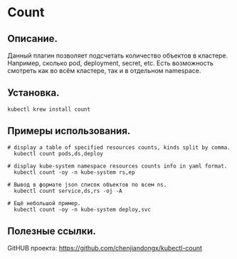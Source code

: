 # Count

## Описание.
Данный плагин позволяет подсчетать количество объектов в кластере. Например, сколько pod, deployment, secret, etc.
Есть возможность смотреть как во всём кластере, так и в отдельном namespace.

## Установка.
```
kubectl krew install count
```

## Примеры использования.
```
# display a table of specified resources counts, kinds split by comma.
  kubectl count pods,ds,deploy

# display kube-system namespace resources counts info in yaml format.
  kubectl count -oy -n kube-system rs,ep

# Вывод в формате json список объектов по всем ns.
  kubectl count service,ds,rs -oj -A

# Ещё небольшой пример.
  kubectl count -oy -n kube-system deploy,svc
```

## Полезные ссылки.
GitHUB проекта: https://github.com/chenjiandongx/kubectl-count
